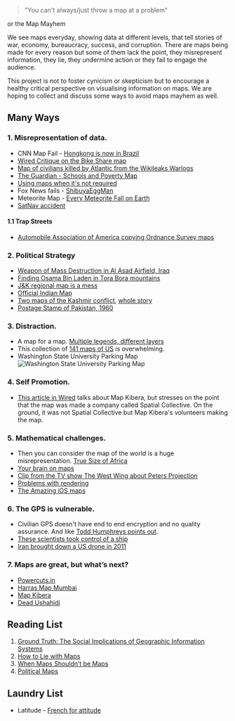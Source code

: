 > "You can't always/just throw a map at a problem"

or the Map Mayhem

We see maps everyday, showing data at different levels, that tell stories of war, economy, bureaucracy, success, and corruption. There are maps being made for every reason but some of them lack the point, they misrepresent information, they lie, they undermine action or they fail to engage the audience.

This project is not to foster cynicism or skepticism but to encourage a healthy critical perspective on visualising information on maps. We are hoping to collect and discuss some ways to avoid maps mayhem as well. 

## Many Ways

### 1. Misrepresentation of data.

* CNN Map Fail - [Hongkong is now in Brazil](https://twitter.com/GenePark/status/396389196404760576/photo/1)
* [Wired Critique on the Bike Share map](http://www.wired.com/wiredscience/2013/10/carto-critique/)
* [Map of civilians killed by Atlantic from the Wikileaks Warlogs](http://geocommons.com/maps/20787)
* [The Guardian - Schools and Poverty Map](http://www.theguardian.com/news/datablog/gallery/2013/aug/01/16-useless-infographics?picture=414095960)
* [Using maps when it's not required](http://www.gretchenpeterson.com/blog/?p=2999)
* Fox News fails - [ShibuyaEggMan](http://mediamatters.org/blog/2011/12/13/foxs-graphics-department-fails-mislabeling-stat/185288)
* Meteorite Map - [Every Meteorite Fall on Earth](http://osm2.cartodb.com/tables/2320/public/map)
* [SatNav accident](http://www.telegraph.co.uk/motoring/news/9288063/Satnav-sent-a-young-driver-to-her-death-down-the-wrong-slip-road.html)

#### 1.1 Trap Streets
* [Automobile Association of America copying Ordnance Survey maps](http://wiki.openstreetmap.org/w/images/c/cd/19990808_AA_in_20m_battle_over_copied_OS_maps.jpg)

### 2. Political Strategy
* [Weapon of Mass Destruction in Al Asad Airfield, Iraq](http://www.globalsecurity.org/military/world/iraq/images/al-asad_cib.jpg)
* [Finding Osama Bin Laden in Tora Bora mountains](http://www.joelertola.com/grfx/grfx_img/ToraBora.gif)
* [J&K regional map is a mess](http://www.flickr.com/photos/72467571@N06/10637353533/)
* [Official Indian Map](http://www.flickr.com/photos/72467571@N06/10637158114/)
* [Two maps of the Kashmir conflict](http://www.flickr.com/photos/72467571@N06/10637354083/), [whole story](http://bigthink.com/strange-maps/629-the-beauty-of-duplicity-two-maps-of-kashmir)
* [Postage Stamp of Pakistan, 1960](http://www.flickr.com/photos/72467571@N06/10637351653/)

### 3. Distraction.

* A map for a map. [Multiple legends, different layers](http://www.theguardian.com/news/datablog/gallery/2013/aug/01/16-useless-infographics?picture=414073113)
* This collection of [141 maps of US](http://michaelporath.com/projects/manifest-destiny/#overview) is overwhelming.
* Washington State University Parking Map ![Washington State University Parking Map](http://2.bp.blogspot.com/-_Faa6JUkzv8/Twy8XvnGcPI/AAAAAAAAABU/kdVDhRl8Jhg/s1600/bad_map_wsu_parking.jpg) 

### 4. Self Promotion.

* [This article in Wired](http://www.wired.com/wiredscience/2013/11/spacial-collective-map-kibera/
) talks about Map Kibera, but stresses on the point that the map was made a company called Spatial Collective. On the ground, it was not Spatial Collective but Map Kibera's volunteers making the map.

### 5. Mathematical challenges.

* Then you can consider the map of the world is a huge misrepresentation. [True Size of Africa](http://www.dailymail.co.uk/news/article-2445615/True-size-Africa-continent-big-China-India-US-Europe-together.html)
* [Your brain on maps](http://bigthink.com/strange-maps/624-this-is-your-brain-on-maps)
* [Clip from the TV show The West Wing about Peters Projection](https://www.youtube.com/watch?v=vVX-PrBRtTY)
* [Problems with rendering](http://www.huffingtonpost.com/2012/01/12/clement-vallas-mesmerizin_n_1202937.html)
* [The Amazing iOS maps](http://theamazingios6maps.tumblr.com/)

### 6. The GPS is vulnerable.

* Civilian GPS doesn't have end to end encryption and no quality assurance. And like [Todd Humphreys points out](http://www.ted.com/talks/todd_humphreys_how_to_fool_a_gps.html).
* [These scientists took control of a ship](http://www.scmagazine.com.au/News/325731,researchers-find-crippling-flaws-in-global-gps.aspx)
* [Iran brought down a US drone in 2011](http://en.wikipedia.org/wiki/Iran%E2%80%93U.S._RQ-170_incident#Capture_of_the_drone)

### 7. Maps are great, but what’s next?

* [Powercuts.in](http://powercuts.in)
* [Harras Map Mumbai](https://akshara.crowdmap.com/)
* [Map Kibera](http://mapkibera.org/)
* [Dead Ushahidi](https://deadushahidi.crowdmap.com/)

## Reading List
1. [Ground Truth: The Social Implications of Geographic Information Systems](http://www.amazon.com/Ground-Truth-Implications-Geographic-Information/dp/0898622956)
2. [How to Lie with Maps](http://www.markmonmonier.com/how_to_lie_with_maps_14880.htm)
3. [When Maps Shouldn’t be Maps](http://www.ericson.net/content/2011/10/when-maps-shouldnt-be-maps/)
4. [Political Maps](http://geohackers.in/2013/09/monthly-maps-august-2013/)

## Laundry List
* Latitude - [French for attitude](https://twitter.com/mechamoth/status/395447420554723328/photo/1)
